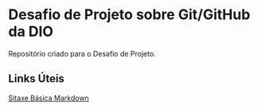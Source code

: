 # Desafio de Projeto sobre Git/GitHub da DIO
Repositório criado para o Desafio de Projeto.

## Links Úteis 
[Sitaxe Básica Markdown](https://www.markdownguide.org/basic-syntax/)
